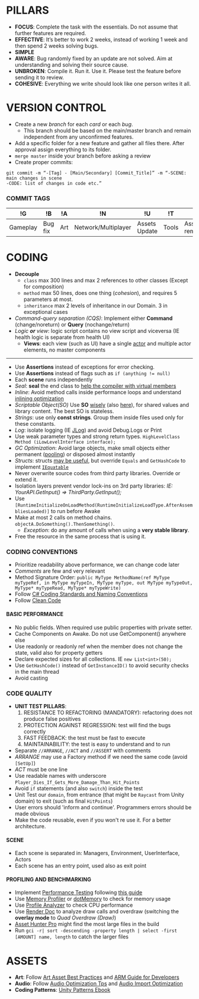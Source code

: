 # PILLARS
* **FOCUS**: Complete the task with the essentials. Do not assume that further features are required.
* **EFFECTIVE**: It’s better to work 2 weeks, instead of working 1 week and then spend 2 weeks solving bugs.
* **SIMPLE**
* **AWARE**: Bug randomly fixed by an update are not solved. Aim at understanding and solving their source cause.
* **UNBROKEN**: Compile it. Run it. Use it. Please test the feature before sending it to review.
* **COHESIVE**: Everything we write should look like one person writes it all.

# VERSION CONTROL
* Create a new *branch* for each *card* or each *bug*.
  * This branch should be based on the main/master branch and remain independent from any unconfirmed features.
* Add a specific folder for a new feature and gather all files there. After approval assign everything to its folder.
* `merge master` inside your branch before asking a review
* Create proper commits:
```
git commit -m “-[Tag] - [Main/Secondary] [Commit_Title]” -m “-SCENE: main changes in scene 
-CODE: list of changes in code etc.”
```
### COMMIT TAGS

!G | !B | !A | !N | !U | !T | !R
------------ | ------------- | ------------- | ------------- | ------------- | ------------- | -------------
Gameplay | Bug fix | Art | Network/Multiplayer | Assets Update | Tools | Assets removal

# CODING
* **Decouple**
  * `class` max 300 lines and max 2 references to other classes (Except for composition)
  * `method` max 50 lines, does one thing (*cohesion*), and requires 5 parameters at most.
  * `inheritance` max 2 levels of inheritance in our Domain. 3 in exceptional cases
* *Command-query separation (CQS)*: Implement either **Command** (change/noreturn) or **Query** (nochange/return)
* *Logic **or** view*: logic script contains no view script and viceversa (IE health logic is separate from health UI)
  * **Views**: each view (such as UI) have a single [actor](https://gamedevacademy.org/lessons-learned-in-unity-after-5-years/) and multiple actor elements, no master components

-----------------

* Use **Assertions** instead of exceptions for error checking.
* Use **Assertions** instead of flags such as `if (anything != null)`
* Each **scene** runs independently
* *Seal*: **seal** the end class to [help the compiler with virtual members](http://codebetter.com/patricksmacchia/2008/01/05/rambling-on-the-sealed-keyword/)
* *Inline*: Avoid method calls inside performance loops and understand [inlining optimization](https://www.codeproject.com/Tips/1072041/NET-Methods-Inlining-and-Loops)
* *Scriptable Object(SO)* Use **SO** [wisely](https://www.youtube.com/watch?v=raQ3iHhE_Kk) (also [here](https://stackoverflow.com/questions/56054864/what-is-the-best-practice-to-load-scriptableobjects-to-single-prefab-multiple-pr/56063333#56063333)), for shared values and library content. The best SO is stateless.
* *Strings*: use only **const strings**. Group them inside files used only for these constants.
* *Log*: isolate logging (IE [JLog](https://github.com/GiacomoMariani/JReact/blob/master/JLog.cs)) and avoid Debug.Logs or Print
* Use weak parameter types and strong return types. `HighLevelClass Method (iLowLevelInterface interface);`
* *GC Optimization*: Avoid large objects, make small objects either permanent ([pooling](https://learn.unity.com/tutorial/object-pooling)) or disposed almost instantly
* *Structs*: structs [may be useful](https://jacksondunstan.com/articles/3453), but override `Equals` and `GetHashCode` to implement [`IEquatable`](https://docs.microsoft.com/en-us/dotnet/api/system.iequatable-1?view=netframework-4.8)
* Never overwrite source codes from third party libraries. Override or extend it.
* Isolation layers prevent vendor lock-ins on 3rd party libraries: *IE: YourAPI.GetInput() => ThirdParty.GetInput();*
* Use `[RuntimeInitializeOnLoadMethod(RuntimeInitializeLoadType.AfterAssembliesLoaded)]` to run before Awake
* Make at most 2 calls on method chains. `objectA.DoSomething().ThenSomething()`.
  * *Exception*: do any amount of calls when using a **very stable library**.
* Free the resource in the same process that is using it.

### CODING CONVENTIONS
* Prioritize readability above performance, we can change code later
* *Comments* are few and very relevant
* Method Signature Order: `public MyType MethodName(ref MyType myTypeRef, in MyType myTypeIn, MyType myType, out MyType myTypeOut, MyType* myTypeRead, MyType* myTypeWrite)`
* Follow [C# Coding Standards and Naming Conventions](https://github.com/ktaranov/naming-convention/blob/master/C%23%20Coding%20Standards%20and%20Naming%20Conventions.md)
* Follow [Clean Code](https://gist.github.com/wojteklu/73c6914cc446146b8b533c0988cf8d29)

#### BASIC PERFORMANCE
* No public fields. When required use public properties with private setter.
* Cache Components on Awake. Do not use GetComponent() anywhere else
* Use readonly or readonly ref when the member does not change the state, valid also for property getters
* Declare expected sizes for all collections. IE `new List<int>(50);`
* Use `GetHashCode()` instead of `GetInstanceID()` to avoid security checks in the main thread
* Avoid casting

### CODE QUALITY
* **UNIT TEST PILLARS**:
  1. RESISTANCE TO REFACTORING (MANDATORY): refactoring does not produce false positives
  2. PROTECTION AGAINST REGRESSION: test will find the bugs correctly
  3. FAST FEEDBACK: the test must be fast to execute
  4. MAINTAINABILITY: the test is easy to understand and to run
* Separate `//ARRANGE`, `//ACT` and `//ASSERT` with comments
* *ARRANGE* may use a Factory method if we need the same code (avoid `[SetUp]`)
* *ACT* must be one line
* Use readable names with underscore `Player_Dies_If_Gets_More_Damage_Than_Hit_Points`
* Avoid `if` statements (and also `switch`) inside the test
* Unit Test our `domain`, from entrance (that might be `Raycast` from Unity domain) to exit (such as final `HitPoints`)
* User errors should 'inform and continue'. Programmers errors should be made obvious
* Make the code reusable, even if you won't re use it. For a better architecture.

#### SCENE
* Each scene is separated in: Managers, Environment, UserInterface, Actors
* Each scene has an entry point, used also as exit point

#### PROFILING AND BENCHMARKING
* Implement [Performance Testing](https://docs.unity3d.com/Packages/com.unity.test-framework.performance@1.0/manual/index.html) following [this guide](https://blogs.unity3d.com/2018/09/25/performance-benchmarking-in-unity-how-to-get-started/)
* Use [Memory Profiler](https://docs.unity3d.com/Packages/com.unity.memoryprofiler@0.2/manual/index.html) or [dotMemory](https://www.jetbrains.com/dotmemory/?gclid=Cj0KCQiAhojzBRC3ARIsAGtNtHXqI3Y3ldb3Ri0Qlgw5HuvtelE7xVpG4S_LRz-J9HmoDrqHeWJzQrcaAmuGEALw_wcB) to check for memory usage
* Use [Profile Analyzer](https://docs.unity3d.com/Packages/com.unity.performance.profile-analyzer@0.6/manual/index.html) to check CPU performance
* Use [Render Doc](https://renderdoc.org/) to analyze draw calls and overdraw (switching the **overlay mode** to *Quad Overdraw (Draw)*)
* [Asset Hunter Pro](https://assetstore.unity.com/packages/tools/utilities/asset-hunter-pro-135296) might find the most large files in the build
* Run `gci -r| sort -descending -property length | select -first [AMOUNT] name, length` to catch the larger files

# ASSETS
* **Art**: Follow [Art Asset Best Practices](https://docs.unity3d.com/Manual/HOWTO-ArtAssetBestPracticeGuide.html) and [ARM Guide for Developers](https://developer.arm.com/solutions/graphics-and-gaming/gaming-engine/unity/arm-guide-for-unity-developers)
* **Audio**: Follow [Audio Optimization Tps](https://gamedevbeginner.com/unity-audio-optimisation-tips/) and [Audio Import Optimization](https://www.gamasutra.com/blogs/ZanderHulme/20190107/333794/Unity_Audio_Import_Optimisation__getting_more_BAM_for_your_RAM)
* **Coding Patterns**: [Unity Patterns Ebook](https://unity.com/resources/level-up-your-code-with-game-programming-patterns)

